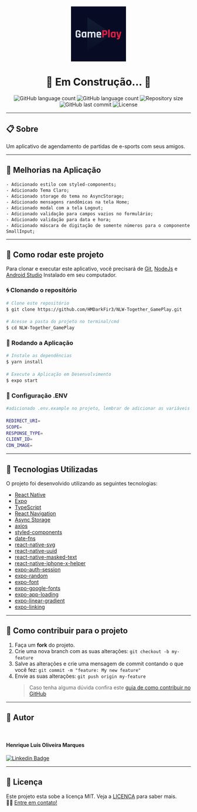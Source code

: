 <p align="center" >
  <img align="center" src="./assets/icon.png" width="150px;" />
</p>

<h1 align="center">
  🚧 Em Construção... 🚧
</h1>

<p align="center" >
   <img alt="GitHub language count" src="https://img.shields.io/github/languages/top/hmdarkfir3/NLW-Together_GamePlay?style=for-the-badge" />
  
  <img alt="GitHub language count" src="https://img.shields.io/github/languages/count/hmdarkfir3/NLW-Together_GamePlay?style=for-the-badge" />
  
  <img alt="Repository size" src="https://img.shields.io/github/repo-size/hmdarkfir3/NLW-Together_GamePlay?style=for-the-badge">
  
  <img alt="GitHub last commit" src="https://img.shields.io/github/last-commit/hmdarkfir3/NLW-Together_GamePlay?style=for-the-badge">
  
  <img alt="License" src="https://img.shields.io/badge/license-MIT-blue.svg?style=for-the-badge" />
</p>
  
---

## 📋 Sobre

Um aplicativo de agendamento de partidas de e-sports com seus amigos.

---

## 🎉 Melhorias na Aplicação
    
    - Adicionado estilo com styled-components;
    - Adicionado Tema Claro;
    - Adicionado storage do tema no AsyncStorage;
    - Adicionado mensagens randômicas na tela Home;
    - Adicionado modal com a tela Logout;
    - Adicionado validação para campos vazios no formulário;
    - Adicionado validação para data e hora;
    - Adicionado máscara de digitação de somente números para o componente SmallInput;
    
---

## 📂 Como rodar este projeto

Para clonar e executar este aplicativo, você precisará de [Git](https://git-scm.com), [NodeJs](https://nodejs.org/en/) e [Android Studio](https://developer.android.com/studio) Instalado em seu computador.

### 🌀 Clonando o repositório

```bash
# Clone este repositório
$ git clone https://github.com/HMDarkFir3/NLW-Together_GamePlay.git

# Acesse a pasta do projeto no terminal/cmd
$ cd NLW-Together_GamePlay
```

### 🎲 Rodando a Aplicação

```bash
# Instale as dependências
$ yarn install

# Execute a Aplicação em Desenvolvimento
$ expo start
```

### 📁 Configuração .ENV

```bash
#adicionado .env.example no projeto, lembrar de adicionar as variáveis de ambiente conforme o exemplo

REDIRECT_URI=
SCOPE=
RESPONSE_TYPE=
CLIENT_ID=
CDN_IMAGE=
```

---

## 🚀 Tecnologias Utilizadas

O projeto foi desenvolvido utilizando as seguintes tecnologias:

- [React Native](https://reactnative.dev)
- [Expo](https://docs.expo.io)
- [TypeScript](https://www.typescriptlang.org)
- [React Navigation](https://reactnavigation.org)
- [Async Storage](https://react-native-async-storage.github.io/async-storage/docs/install/)
- [axios](https://github.com/axios/axios)
- [styled-components](https://styled-components.com)
- [date-fns](https://date-fns.org)
- [react-native-svg](https://github.com/react-native-svg/react-native-svg)
- [react-native-uuid](https://www.npmjs.com/package/react-native-uuid)
- [react-native-masked-text](https://github.com/benhurott/react-native-masked-text)
- [react-native-iphone-x-helper](https://github.com/ptelad/react-native-iphone-x-helper)
- [expo-auth-session](https://docs.expo.io/versions/latest/sdk/auth-session/)
- [expo-random](https://docs.expo.io/versions/latest/sdk/random/)
- [expo-font](https://docs.expo.io/versions/latest/sdk/font/)
- [expo-google-fonts](https://docs.expo.io/guides/using-custom-fonts/#using-a-google-font)
- [expo-app-loading](https://docs.expo.io/versions/latest/sdk/app-loading/)
- [expo-linear-gradient](https://docs.expo.io/versions/latest/sdk/linear-gradient/)
- [expo-linking](https://docs.expo.io/versions/latest/sdk/linking/)

---

## 💪 Como contribuir para o projeto

1. Faça um **fork** do projeto.
2. Crie uma nova branch com as suas alterações: `git checkout -b my-feature`
3. Salve as alterações e crie uma mensagem de commit contando o que você fez: `git commit -m "feature: My new feature"`
4. Envie as suas alterações: `git push origin my-feature`
   > Caso tenha alguma dúvida confira este [guia de como contribuir no GitHub](https://github.com/firstcontributions/first-contributions)

---

## 🧑 Autor

<img style="border-radius: 50%;" src="https://github.com/HMDarkFir3.png" width="100px;" alt=""/>
 <h4>Henrique Luís Oliveira Marques</h4>

[![Linkedin Badge](https://img.shields.io/badge/-Henrique-blue?style=flat-square&logo=Linkedin&logoColor=white&link=https://www.linkedin.com/in/henrique-luís-oliveira-marques-3406361a7/)](https://www.linkedin.com/in/henrique-luís-oliveira-marques-3406361a7/)

---

## 📝 Licença

Este projeto esta sobe a licença MIT. Veja a [LICENÇA](./LICENSE) para saber mais.
<br>
👋🏽 [Entre em contato!](https://www.linkedin.com/in/henrique-luís-oliveira-marques-3406361a7/)

